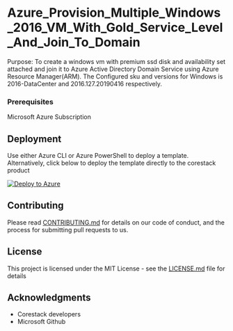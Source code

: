 
# Azure_Provision_Multiple_Windows_2016_VM_With_Gold_Service_Level_And_Join_To_Domain

Purpose: To create a windows vm with premium ssd disk and availability set attached and join it to Azure Active Directory Domain Service using Azure Resource Manager(ARM). The Configured sku and versions for Windows is 2016-DataCenter and 2016.127.20190416 respectively.

### Prerequisites

Microsoft Azure Subscription

## Deployment

Use either Azure CLI or Azure PowerShell to deploy a template. Alternatively, click below to deploy the template directly to the corestack product 

[![Deploy to Azure](https://docs.corestack.io/wp-content/uploads/2019/09/deploy-to-corestack.svg)](http://sandbox.corestack.io/heatstack/templates?repositories=github&external_redirect=true&name=Azure_Provision_Multiple_Windows_2016_VM_With_Gold_Service_Level_And_Join_To_Domain&url=https://raw.githubusercontent.com/corestacklabs/Templates/master/arm/Azure_Provision_Multiple_Windows_2016_VM_With_Gold_Service_Level_And_Join_To_Domain/Azure_Provision_Multiple_Windows_2016_VM_With_Gold_Service_Level_And_Join_To_Domain_content.json&engine=arm&type[0]=Cloud&classification[0]=Provisioning&services[0]=Azure&scope=tenant#/mytemplates)

## Contributing

Please read [CONTRIBUTING.md](https://gist.github.com/karthick-kk/30e4fd3f279492b4f040d5cd569d21d0) for details on our code of conduct, and the process for submitting pull requests to us.

## License

This project is licensed under the MIT License - see the [LICENSE.md](LICENSE.md) file for details

## Acknowledgments

* Corestack developers
* Microsoft Github

